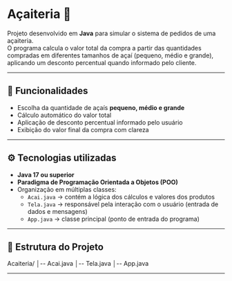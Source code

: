 # Açaiteria 🍧

Projeto desenvolvido em **Java** para simular o sistema de pedidos de uma açaiteria.  
O programa calcula o valor total da compra a partir das quantidades compradas em diferentes tamanhos de açaí (pequeno, médio e grande), aplicando um desconto percentual quando informado pelo cliente.

---

## 🚀 Funcionalidades
- Escolha da quantidade de açaís **pequeno, médio e grande**  
- Cálculo automático do valor total  
- Aplicação de desconto percentual informado pelo usuário  
- Exibição do valor final da compra com clareza  

---

## ⚙️ Tecnologias utilizadas
- **Java 17 ou superior**  
- **Paradigma de Programação Orientada a Objetos (POO)**  
- Organização em múltiplas classes:
  - `Acai.java` → contém a lógica dos cálculos e valores dos produtos  
  - `Tela.java` → responsável pela interação com o usuário (entrada de dados e mensagens)  
  - `App.java` → classe principal (ponto de entrada do programa) 

---

  ## 📂 Estrutura do Projeto
Acaiteria/
│-- Acai.java
│-- Tela.java
│-- App.java

---
